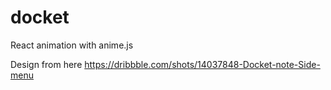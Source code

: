 # docket
React animation with anime.js

Design from here https://dribbble.com/shots/14037848-Docket-note-Side-menu
